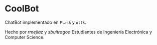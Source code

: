 # CoolBot

ChatBot implementado en `Flask` y `nltk`.

Hecho por _rmejiaz_ y _sbuitragoo_ Estudiantes de Ingeniería Electrónica y Computer Science.